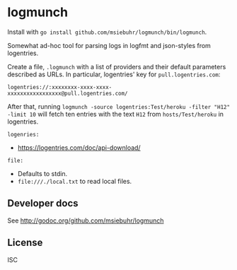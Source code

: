 logmunch
========

Install with `go install github.com/msiebuhr/logmunch/bin/logmunch`.

Somewhat ad-hoc tool for parsing logs in logfmt and json-styles from logentries.

Create a file, `.logmunch` with a list of providers and their default
parameters described as URLs. In particular, logentries' key for
`pull.logentries.com`:

    logentries://:xxxxxxxx-xxxx-xxxx-xxxxxxxxxxxxxxxxx@pull.logentries.com/

After that, running `logmunch -source logentries:Test/heroku -filter "H12"
-limit 10` will fetch ten entries with the text `H12` from `hosts/Test/heroku`
in logentries.

`logenries:`
 * https://logentries.com/doc/api-download/

`file:`
 * Defaults to stdin.
 * `file:///./local.txt` to read local files.

Developer docs
--------------

See http://godoc.org/github.com/msiebuhr/logmunch

License
-------

ISC

